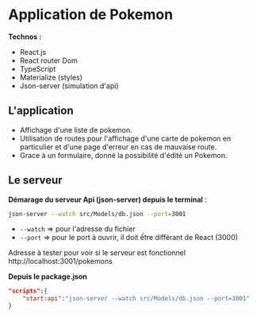 # Application de Pokemon

**Technos :**

- React.js
- React router Dom
- TypeScript
- Materialize (styles)
- Json-server (simulation d'api)

## L'application

- Affichage d'une liste de pokemon.
- Utilisation de routes pour l'affichage d'une carte de pokemon en particulier et d'une page d'erreur en cas de mauvaise route.
- Grace à un formulaire, donné la possibilité d'édité un Pokemon.

## Le serveur
**Démarage du serveur Api (json-server) depuis le terminal** : 
```bash
json-server --watch src/Models/db.json --port=3001
```
- `--watch` => pour l'adresse du fichier
- `--port` => pour le port à ouvrir, il doit ếtre différant de React (3000)

Adresse à tester pour voir si le serveur est fonctionnel
http://localhost:3001/pokemons

**Depuis le package.json**
```json
"scripts":{
    "start:api":"json-server --watch src/Models/db.json --port=3001"
}
```